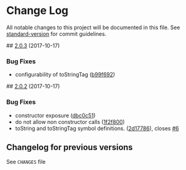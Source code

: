 Change Log
==========

All notable changes to this project will be documented in this file. See [standard-version](https://github.com/conventional-changelog/standard-version) for commit guidelines.

<span id="2.0.3"></span> \#\# [2.0.3](https://github.com/medikoo/es6-iterator/compare/v2.0.2...v2.0.3) (2017-10-17)

### Bug Fixes

-   configurability of toStringTag ([b99f692](https://github.com/medikoo/es6-iterator/commit/b99f692))

<span id="2.0.2"></span> \#\# [2.0.2](https://github.com/medikoo/es6-iterator/compare/v2.0.1...v2.0.2) (2017-10-17)

### Bug Fixes

-   constructor exposure ([dbc0c51](https://github.com/medikoo/es6-iterator/commit/dbc0c51))
-   do not allow non constructor calls ([1f2f800](https://github.com/medikoo/es6-iterator/commit/1f2f800))
-   toString and toStringTag symbol definitions. ([2d17786](https://github.com/medikoo/es6-iterator/commit/2d17786)), closes [\#6](https://github.com/medikoo/es6-iterator/issues/6)

Changelog for previous versions
-------------------------------

See `CHANGES` file
